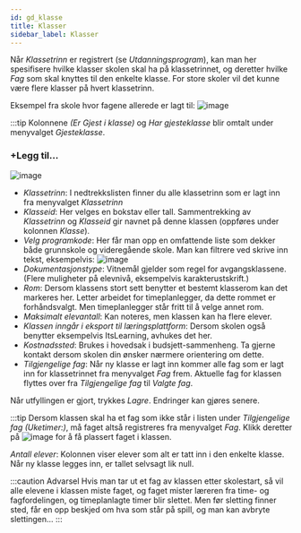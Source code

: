```yaml
---
id: gd_klasse
title: Klasser
sidebar_label: Klasser
---
```


Når _Klassetrinn_ er registrert (se _Utdanningsprogram_), kan man her spesifisere hvilke klasser skolen skal ha på klassetrinnet, og deretter hvilke _Fag_ som skal knyttes til den enkelte klasse. For store skoler vil det kunne være flere klasser på hvert klassetrinn. 

Eksempel fra skole hvor fagene allerede er lagt til:
![image](https://github.com/BarmanHanssen/iskole/assets/80097133/1aaa3b62-1a8d-4066-83d6-dc9f3e81a79d)


:::tip Kolonnene _(Er Gjest i klasse)_ og _Har gjesteklasse_ blir omtalt under menyvalget _Gjesteklasse_.

### +Legg til...

![image](https://github.com/BarmanHanssen/iskole/assets/80097133/ba556c8b-4d5c-45d0-8e04-3ae0e64dc51b)

- _Klassetrinn_: I nedtrekkslisten finner du alle klassetrinn som er lagt inn fra menyvalget _Klassetrinn_
- _Klasseid_: Her velges en bokstav eller tall. Sammentrekking av  _Klassetrinn_ og _Klasseid_ gir navnet på denne klassen (oppføres under kolonnen _Klasse_). 
- _Velg programkode_: Her får man opp en omfattende liste som dekker både grunnskole og videregående skole. Man kan filtrere ved skrive inn tekst, eksempelvis:
![image](https://github.com/BarmanHanssen/iskole/assets/80097133/b8da5307-1c53-4f39-bf0c-ed97f5db5624)
- _Dokumentasjonstype_: Vitnemål gjelder som regel for avgangsklassene. (Flere muligheter på elevnivå, eksempelvis karakterustskrift.)
- _Rom_: Dersom klassens stort sett benytter et bestemt klasserom kan det markeres her. Letter arbeidet for timeplanlegger, da dette rommet er forhåndsvalgt. Men timeplanlegger står fritt til å velge annet rom.
- _Maksimalt elevantall_: Kan noteres, men klassen kan ha flere elever.
- _Klassen inngår i eksport til læringsplattform_: Dersom skolen også benytter eksempelvis ItsLearning, avhukes det her.
- _Kostnadssted_: Brukes i hovedsak i budsjett-sammenheng. Ta gjerne kontakt dersom skolen din ønsker nærmere orientering om dette.
- _Tilgjengelige fag_: Når ny klasse er lagt inn kommer alle fag som er lagt inn for klassetrinnet fra menyvalget _Fag_ frem. Aktuelle fag for klassen flyttes over fra _Tilgjengelige fag_ til _Valgte fag_.

Når utfyllingen er gjort, trykkes _Lagre_. Endringer kan gjøres senere. 

:::tip Dersom klassen skal ha et fag som ikke står i listen under _Tilgjengelige fag (Uketimer:)_, må faget altså registreres fra menyvalget _Fag_. Klikk deretter på ![image](https://github.com/BarmanHanssen/iskole/assets/80097133/eb9dcc07-e0a4-4db0-b891-c1bda5658efc) for å få plassert faget i klassen.

_Antall elever_: Kolonnen viser elever som alt er tatt inn i den enkelte klasse. Når ny klasse legges inn, er tallet selvsagt lik null.

:::caution Advarsel
Hvis man tar ut et fag av klassen etter skolestart, så vil alle elevene i klassen miste faget, og faget mister læreren fra time- og fagfordelingen, og timeplanlagte timer blir slettet. Men før sletting finner sted, får en opp beskjed om hva som står på spill, og man kan avbryte slettingen...
:::
